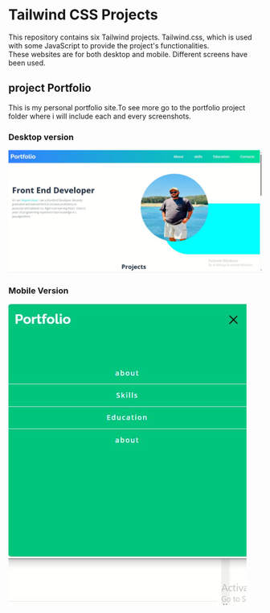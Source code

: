 # Tailwind CSS Projects
This repository contains six Tailwind projects. Tailwind.css, which is used  with some JavaScript to provide the project's functionalities. <br>
These websites are for both desktop and mobile. Different screens have been used.

## project Portfolio
This is my personal portfolio site.To see more go to the portfolio project folder where i will include each and every screenshots. 
### Desktop version
<img src="all-project-assets/portfolio/portfolio_desktop.JPG">

### Mobile Version
<img src="all-project-assets/portfolio/portfolio_mobile.JPG">

